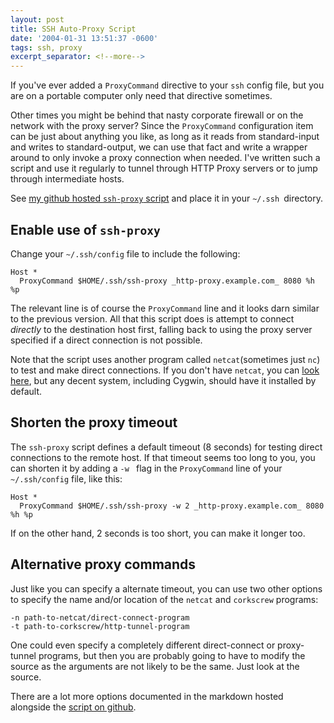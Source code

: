 ```yaml
---
layout: post
title: SSH Auto-Proxy Script
date: '2004-01-31 13:51:37 -0600'
tags: ssh, proxy
excerpt_separator: <!--more-->
---
```


If you've ever added a `ProxyCommand` directive to your `ssh` config file,
but you are on a portable computer only need that directive sometimes.
 <!--more-->
Other times you might be behind that nasty corporate firewall or on
the network with the proxy server? Since the `ProxyCommand` configuration item
can be just about anything you like, as long as it reads from standard-input
and writes to standard-output, we can use that fact and write a wrapper around
to only invoke a proxy connection when needed. I've written such a script and
use it regularly to tunnel through HTTP Proxy servers or to jump through
intermediate hosts.

See [my github hosted `ssh-proxy` script][github]
and place it in your `~/.ssh `directory.

## Enable use of `ssh-proxy`

Change your `~/.ssh/config` file to include the following:

    Host *
      ProxyCommand $HOME/.ssh/ssh-proxy _http-proxy.example.com_ 8080 %h %p

The relevant line is of course the `ProxyCommand` line and it looks darn
similar to the previous version. All that this script does is attempt to
connect _directly_ to the destination host first, falling back to using the
proxy server specified if a direct connection is not possible.

Note that the script uses another program called `netcat`(sometimes just `nc`)
to test and make direct connections. If you don't have `netcat`, you can [look
here](http://netcat.sourceforge.net/), but any decent system, including
Cygwin, should have it installed by default.

## Shorten the proxy timeout

The `ssh-proxy` script defines a default timeout (8 seconds) for testing direct connections to the remote host. If that timeout seems too long to you, you can shorten it by adding a `-w ` flag in the `ProxyCommand` line of your `~/.ssh/config` file, like this:

    Host *
      ProxyCommand $HOME/.ssh/ssh-proxy -w 2 _http-proxy.example.com_ 8080 %h %p

If on the other hand, 2 seconds is too short, you can make it longer too.

## Alternative proxy commands

Just like you can specify a alternate timeout, you can use two other options to specify the name and/or location of the `netcat` and `corkscrew` programs:

    -n path-to-netcat/direct-connect-program
    -t path-to-corkscrew/http-tunnel-program

One could even specify a completely different direct-connect or proxy-tunnel
programs, but then you are probably going to have to modify the source as the
arguments are not likely to be the same. Just look at the source.

There are a lot more options documented in the markdown hosted alongside the
[script on github][github].

[github]: https://github.com/eengstrom/ssh-proxy

